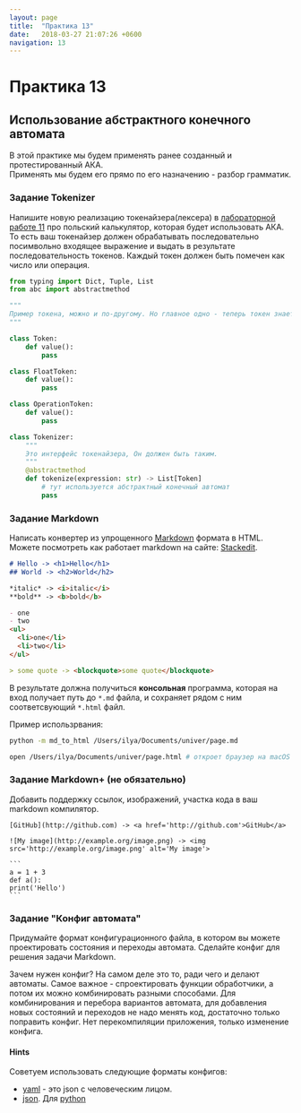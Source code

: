 ```yaml
---
layout: page
title:  "Практика 13"
date:   2018-03-27 21:07:26 +0600
navigation: 13
---
```


# Практика 13

## Использование абстрактного конечного автомата

В этой практике мы будем применять ранее созданный и протестированный АКА.  
Применять мы будем его прямо по его назначению - разбор грамматик.

### Задание Tokenizer

Напишите новую реализацию токенайзера(лексера) в [лабораторной работе 11](practise_11) про польский калькулятор, которая будет использовать АКА. То есть ваш токенайзер должен обрабатывать последовательно посимвольно входящее выражение и выдать в результате последовательность токенов. Каждый токен должен быть помечен как число или операция.

```python
from typing import Dict, Tuple, List
from abc import abstractmethod

"""
Пример токена, можно и по-другому. Но главное одно - теперь токен знает то, что он хранит.
"""

class Token:
	def value():
		pass

class FloatToken:
	def value():
		pass

class OperationToken:
	def value():
		pass

class Tokenizer:
	"""
	Это интерфейс токенайзера, Он должен быть таким.
	"""
	@abstractmethod
	def tokenize(expression: str) -> List[Token]
		# тут используется абстрактный конечный автомат
		pass
```

### Задание Markdown

Написать конвертер из упрощенного [Markdown](https://guides.github.com/features/mastering-markdown/) формата в HTML. Можете посмотреть как работает markdown на сайте: [Stackedit](https://stackedit.io).

```markdown
# Hello -> <h1>Hello</h1>
## World -> <h2>World</h2>

*italic* -> <i>italic</i>
**bold** -> <b>bold</b>

- one
- two
<ul>
  <li>one</li>
  <li>two</li>
</ul>

> some quote -> <blockquote>some quote</blockquote>
```

В результате должна получиться **консольная** программа, которая на вход получает путь до `*.md` файла, и сохраняет рядом с ним соответсвующий `*.html` файл.

Пример использрвания:

```bash
python -m md_to_html /Users/ilya/Documents/univer/page.md

open /Users/ilya/Documents/univer/page.html # откроет браузер на macOS
```

### Задание Markdown+ (не обязательно)

Добавить поддержку ссылок, изображений, участка кода в ваш markdown компилятор.


	[GitHub](http://github.com) -> <a href='http://github.com'>GitHub</a>
	
	![My image](http://example.org/image.png) -> <img src='http://example.org/image.png' alt='My image'>
	
	```
	a = 1 + 3
	def a():
	print('Hello')
	```

### Задание "Конфиг автомата"

Придумайте формат конфигурационного файла, в котором вы можете проектировать состояния и переходы автомата. Сделайте конфиг для решения задачи Markdown.

Зачем нужен конфиг? На самом деле это то, ради чего и делают автоматы. Самое важное - спроектировать функции обработчики, а потом их можно комбинировать разными способами. Для комбинирования и перебора вариантов автомата, для добавления новых состояний и переходов не надо менять код, достаточно только поправить конфиг. Нет перекомпиляции приложения, только изменение конфига.

#### Hints

Советуем использовать следующие форматы конфигов:

- [yaml](https://pyyaml.org/wiki/PyYAMLDocumentation) - это json с человеческим лицом. 
- [json](https://json.org/). Для [python](https://docs.python.org/3/library/json.html)
